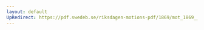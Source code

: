 ```yaml
---
layout: default
UpRedirect: https://pdf.swedeb.se/riksdagen-motions-pdf/1869/mot_1869__ak__00210/mot_1869__ak__00210_004.pdf
---
```

